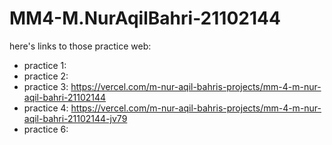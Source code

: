 # MM4-M.NurAqilBahri-21102144
here's links to those practice web:
- practice 1:
- practice 2: 
- practice 3: https://vercel.com/m-nur-aqil-bahris-projects/mm-4-m-nur-aqil-bahri-21102144
- practice 4: https://vercel.com/m-nur-aqil-bahris-projects/mm-4-m-nur-aqil-bahri-21102144-jv79
- practice 6:
